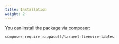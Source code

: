 ```yaml
---
title: Installation
weight: 2
---
```


You can install the package via composer:

``` bash
composer require rappasoft/laravel-livewire-tables
```
